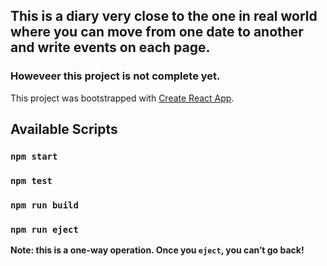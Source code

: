 ## This is a diary very close to the one in real world where you can move from one date to another and write events on each page.

### Howeveer this project is not complete yet.

This project was bootstrapped with [Create React App](https://github.com/facebook/create-react-app).

## Available Scripts

### `npm start`

### `npm test`

### `npm run build`

### `npm run eject`

**Note: this is a one-way operation. Once you `eject`, you can’t go back!**
